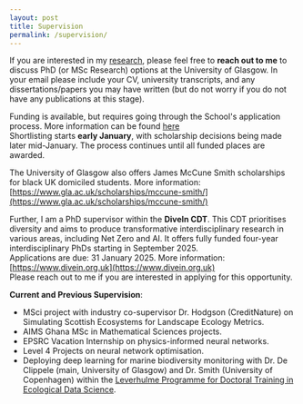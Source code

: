 ```yaml
---
layout: post
title: Supervision
permalink: /supervision/
---
```


If you are interested in my [research]({{TiffanyVlaar.github.io}}/research), please feel free to **reach out to me** to discuss PhD (or MSc Research) options at the University of Glasgow. In your email please include your CV, university transcripts, and any dissertations/papers you may have written (but do not worry if you do not have any publications at this stage).

Funding is available, but requires going through the School's application process. More information can be found [here]( https://www.gla.ac.uk/schools/mathematicsstatistics/research/postgraduate/) <br>
Shortlisting starts **early January**, with scholarship decisions being made later mid-January. The process continues until all funded places are awarded.

The University of Glasgow also offers James McCune Smith scholarships for black UK domiciled students. More information: [https://www.gla.ac.uk/scholarships/mccune-smith/](https://www.gla.ac.uk/scholarships/mccune-smith/)

Further, I am a PhD supervisor within the **DiveIn CDT**. This CDT prioritises diversity and aims to produce transformative interdisciplinary research in various areas, including Net Zero and AI. It offers fully funded four-year interdisciplinary PhDs starting in September 2025. <br>
Applications are due: 31 January 2025. More information: [https://www.divein.org.uk](https://www.divein.org.uk) <br>
Please reach out to me if you are interested in applying for this opportunity.

**Current and Previous Supervision**: 
- MSci project with industry co-supervisor Dr. Hodgson (CreditNature) on Simulating Scottish Ecosystems for Landscape Ecology Metrics.
- AIMS Ghana MSc in Mathematical Sciences projects.
- EPSRC Vacation Internship on physics-informed neural networks.
- Level 4 Projects on neural network optimisation.
- Deploying deep learning for marine biodiversity monitoring with Dr. De Clippele (main, University of Glasgow) and Dr. Smith (University of Copenhagen) within the [Leverhulme Programme for Doctoral Training in Ecological Data Science](https://ecological-data-science.github.io/projects.html).

